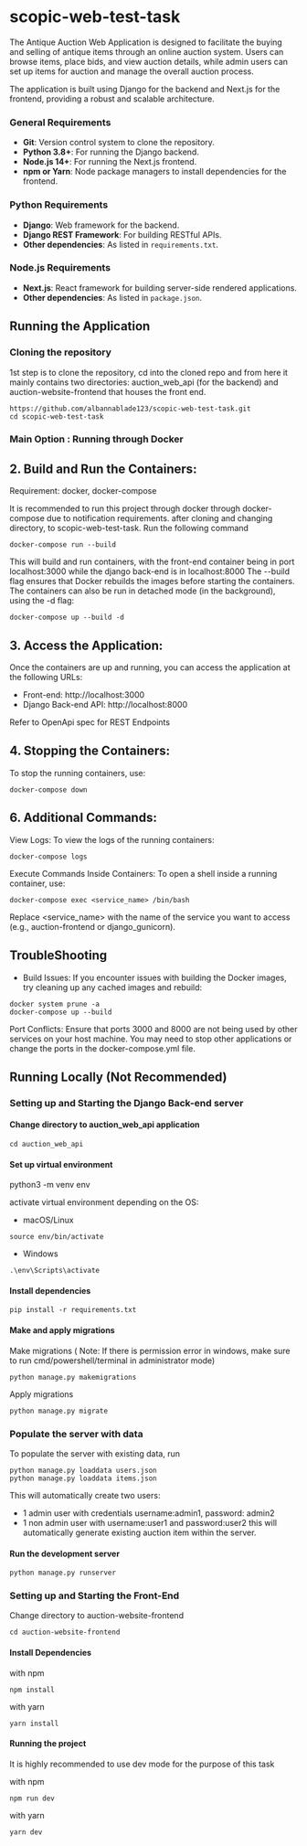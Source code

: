 # scopic-web-test-task
The Antique Auction Web Application is designed to facilitate the buying and selling of antique items through an online auction system. Users can browse items, place bids, and view auction details, while admin users can set up items for auction and manage the overall auction process.

The application is built using Django for the backend and Next.js for the frontend, providing a robust and scalable architecture.

### General Requirements
- **Git**: Version control system to clone the repository.
- **Python 3.8+**: For running the Django backend.
- **Node.js 14+**: For running the Next.js frontend.
- **npm or Yarn**: Node package managers to install dependencies for the frontend.

### Python Requirements
- **Django**: Web framework for the backend.
- **Django REST Framework**: For building RESTful APIs.
- **Other dependencies**: As listed in `requirements.txt`.

### Node.js Requirements
- **Next.js**: React framework for building server-side rendered applications.
- **Other dependencies**: As listed in `package.json`.

## Running the Application 

### Cloning the repository

1st step is to clone the repository, cd into the cloned repo and from here it mainly contains two directories: auction_web_api (for the backend) and auction-website-frontend that houses the front end.
```
https://github.com/albannablade123/scopic-web-test-task.git
cd scopic-web-test-task
```

### Main Option : Running through Docker
## 2. Build and Run the Containers:
Requirement: docker, docker-compose

It is recommended to run this project through docker through docker-compose due to notification requirements. after cloning and changing directory, to scopic-web-test-task. Run the following command

```
docker-compose run --build
```

This will build and run containers, with the front-end container being in port localhost:3000 while the django back-end is in localhost:8000
The --build flag ensures that Docker rebuilds the images before starting the containers.
The containers can also be run in detached mode (in the background), using the -d flag:

```
docker-compose up --build -d
```

## 3. Access the Application:
Once the containers are up and running, you can access the application at the following URLs:

- Front-end: http://localhost:3000
- Django Back-end API: http://localhost:8000

Refer to OpenApi spec for REST Endpoints

## 4. Stopping the Containers:

To stop the running containers, use:

```
docker-compose down
```

## 6. Additional Commands:
View Logs: To view the logs of the running containers:

```
docker-compose logs
```

Execute Commands Inside Containers: To open a shell inside a running container, use:

```
docker-compose exec <service_name> /bin/bash
```
Replace <service_name> with the name of the service you want to access (e.g., auction-frontend or django_gunicorn).

## TroubleShooting

- Build Issues: If you encounter issues with building the Docker images, try cleaning up any cached images and rebuild:
```
docker system prune -a
docker-compose up --build

```
Port Conflicts: Ensure that ports 3000 and 8000 are not being used by other services on your host machine. You may need to stop other applications or change the ports in the docker-compose.yml file.



## Running Locally (Not Recommended)
### Setting up and Starting the Django Back-end server

#### Change directory to auction_web_api application 

```
cd auction_web_api
```

#### Set up virtual environment
python3 -m venv env

activate virtual environment depending on the OS:

- macOS/Linux
```
source env/bin/activate
```

- Windows
```
.\env\Scripts\activate
```

#### Install dependencies
```
pip install -r requirements.txt
```

#### Make and apply migrations
Make migrations ( Note: If there is permission error in windows, make sure to run cmd/powershell/terminal in administrator mode)
```
python manage.py makemigrations
```

Apply migrations
```
python manage.py migrate
```
### Populate the server with data
To populate the server with existing data, run 
```
python manage.py loaddata users.json
python manage.py loaddata items.json
```

This will automatically create two users: 
- 1 admin user with credentials username:admin1, password: admin2  
- 1 non admin user with username:user1 and password:user2
this will automatically generate existing auction item within the server.
#### Run the development server
```
python manage.py runserver
```
### Setting up and Starting the Front-End 

Change directory to auction-website-frontend
```
cd auction-website-frontend
```

#### Install Dependencies

with npm
```
npm install
```
with yarn

```
yarn install
```

#### Running the project
It is highly recommended to use dev mode for the purpose of this task

with npm
```
npm run dev
```

with yarn 
```
yarn dev
```